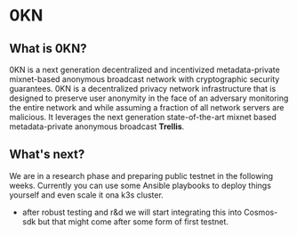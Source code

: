 # 0KN 

## What is 0KN?

0KN is a next generation decentralized and incentivized metadata-private mixnet-based anonymous broadcast network with cryptographic security guarantees.
0KN is a decentralized privacy network infrastructure that is designed to preserve user anonymity in the face of an adversary monitoring the entire network and while assuming a fraction of all network servers are malicious. It leverages the next generation state-of-the-art mixnet based metadata-private anonymous broadcast **Trellis**.

## What's next? 
We are in a research phase and preparing public testnet in the following weeks. Currently you can use some Ansible playbooks to deploy things yourself and even scale it ona k3s cluster. 
- after robust testing and r&d we will start integrating this into Cosmos-sdk but that might come after some form of first testnet.
